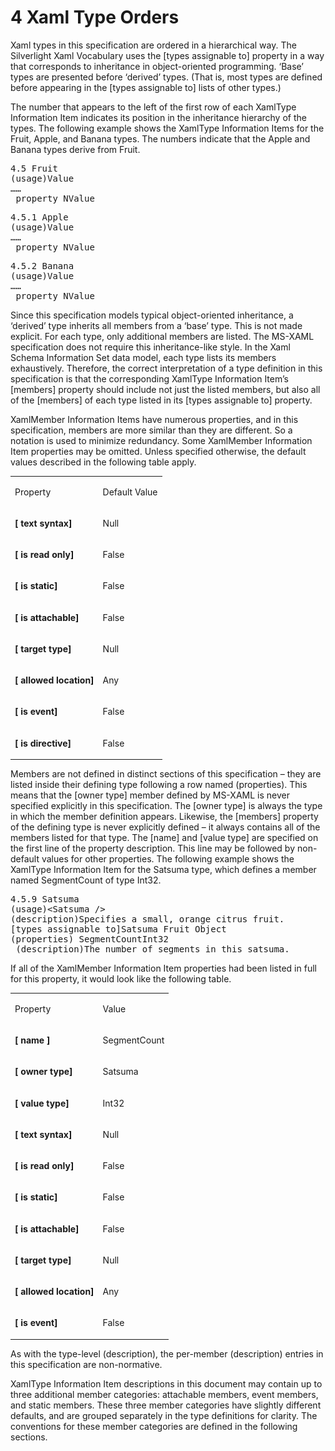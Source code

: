 <html dir="LTR" xmlns:mshelp="http://msdn.microsoft.com/mshelp" xmlns:ddue="http://ddue.schemas.microsoft.com/authoring/2003/5" xmlns:xlink="http://www.w3.org/1999/xlink" xmlns:tool="http://www.microsoft.com/tooltip"><body><input type="hidden" id="userDataCache" class="userDataStyle"><input type="hidden" id="hiddenScrollOffset"><img id="dropDownImage" style="display:none; height:0; width:0;" src="../local/drpdown.gif"><img id="dropDownHoverImage" style="display:none; height:0; width:0;" src="../local/drpdown_orange.gif"><img id="collapseImage" style="display:none; height:0; width:0;" src="../local/collapse.gif"><img id="expandImage" style="display:none; height:0; width:0;" src="../local/exp.gif"><img id="collapseAllImage" style="display:none; height:0; width:0;" src="../local/collall.gif"><img id="expandAllImage" style="display:none; height:0; width:0;" src="../local/expall.gif"><img id="copyImage" style="display:none; height:0; width:0;" src="../local/copycode.gif"><img id="copyHoverImage" style="display:none; height:0; width:0;" src="../local/copycodeHighlight.gif"><div id="header"><h1 class="heading">4 Xaml Type Orders</h1></div><div id="mainSection"><div id="mainBody"><div id="allHistory" class="saveHistory" onsave="saveAll()" onload="loadAll()"></div>
			<div id="sectionSection0" class="section" name="collapseableSection"><content xmlns="http://ddue.schemas.microsoft.com/authoring/2003/5" xmlns:wsd="http://wsdev.schemas.microsoft.com/authoring/2008/2" xmlns:msxsl="urn:schemas-microsoft-com:xslt" xmlns:script="urn:script" xmlns:build="urn:build">
				</content></div><div id="sectionSection1" class="section" name="collapseableSection"><content xmlns="http://ddue.schemas.microsoft.com/authoring/2003/5" xmlns:wsd="http://wsdev.schemas.microsoft.com/authoring/2008/2" xmlns:msxsl="urn:schemas-microsoft-com:xslt" xmlns:script="urn:script" xmlns:build="urn:build">
					<p xmlns="">Xaml types in this specification are ordered in a hierarchical way. The Silverlight Xaml Vocabulary uses the [types assignable to] property in a way that corresponds to inheritance in object-oriented programming. ‘Base’ types are presented before ‘derived’ types. (That is, most types are defined before appearing in the [types assignable to] lists of other types.)</p>
					<p xmlns="">The number that appears to the left of the first row of each XamlType Information Item indicates its position in the inheritance hierarchy of the types. The following example shows the XamlType Information Items for the Fruit, Apple, and Banana types. The numbers indicate that the Apple and Banana types derive from Fruit.</p>
					<div id="code" xmlns=""><pre>4.5 Fruit
(usage)Value
……
 property NValue</pre></div>
					<div id="code" xmlns=""><pre>4.5.1 Apple
(usage)Value
……
 property NValue</pre></div>
					<div id="code" xmlns=""><pre>4.5.2 Banana
(usage)Value
……
 property NValue</pre></div>
					<p xmlns="">Since this specification models typical object-oriented inheritance, a ‘derived’ type inherits all members from a ‘base’ type. This is not made explicit. For each type, only additional members are listed. The MS-XAML specification does not require this inheritance-like style. In the Xaml Schema Information Set data model, each type lists its members exhaustively. Therefore, the correct interpretation of a type definition in this specification is that the corresponding XamlType Information Item’s [members] property should include not just the listed members, but also all of the [members] of each type listed in its [types assignable to] property.</p>
					<p xmlns="">XamlMember Information Items have numerous properties, and in this specification, members are more similar than they are different. So a notation is used to minimize redundancy. Some XamlMember Information Item properties may be omitted. Unless specified otherwise, the default values described in the following table apply.</p>
					<p xmlns=""><b></b></p><table class="ProtocolAuthoredTable" xmlns=""><tr>
								<td id="ShadedCell">
									<p>Property</p>
								</td>
								<td id="ShadedCell">
									<p>Default Value</p>
								</td>
							</tr><tr>
							<td>
								<p>
									<b>[</b>
									<b>text</b> <b>syntax</b><b>]</b></p>
							</td>
							<td>
								<p>Null</p>
							</td>
						</tr><tr>
							<td>
								<p>
									<b>[</b>
									<b>is</b> <b>read</b> <b>only</b><b>]</b></p>
							</td>
							<td>
								<p>False</p>
							</td>
						</tr><tr>
							<td>
								<p>
									<b>[</b>
									<b>is</b> <b>static</b><b>]</b></p>
							</td>
							<td>
								<p>False</p>
							</td>
						</tr><tr>
							<td>
								<p>
									<b>[</b>
									<b>is</b> <b>attachable</b><b>]</b></p>
							</td>
							<td>
								<p>False</p>
							</td>
						</tr><tr>
							<td>
								<p>
									<b>[</b>
									<b>target</b> <b>type</b><b>]</b></p>
							</td>
							<td>
								<p>Null </p>
							</td>
						</tr><tr>
							<td>
								<p>
									<b>[</b>
									<b>allowed</b> <b>location</b><b>]</b></p>
							</td>
							<td>
								<p>Any</p>
							</td>
						</tr><tr>
							<td>
								<p>
									<b>[</b>
									<b>is</b> <b>event</b><b>]</b></p>
							</td>
							<td>
								<p>False</p>
							</td>
						</tr><tr>
							<td>
								<p>
									<b>[</b>
									<b>is</b> <b>directive</b><b>]</b></p>
							</td>
							<td>
								<p>False</p>
							</td>
						</tr></table>
					<p xmlns="">Members are not defined in distinct sections of this specification – they are listed inside their defining type following a row named (properties). This means that the [owner type] member defined by MS-XAML is never specified explicitly in this specification. The [owner type] is always the type in which the member definition appears. Likewise, the [members] property of the defining type is never explicitly defined – it always contains all of the members listed for that type. The [name] and [value type] are specified on the first line of the property description. This line may be followed by non-default values for other properties. The following example shows the XamlType Information Item for the Satsuma type, which defines a member named SegmentCount of type Int32.</p>
					<div id="code" xmlns=""><pre>4.5.9 Satsuma
(usage)&lt;Satsuma /&gt;
(description)Specifies a small, orange citrus fruit.
[types assignable to]Satsuma Fruit Object
(properties) SegmentCountInt32
 (description)The number of segments in this satsuma.</pre></div>
					<p xmlns="">If all of the XamlMember Information Item properties had been listed in full for this property, it would look like the following table.</p>
					<p xmlns=""><b></b></p><table class="ProtocolAuthoredTable" xmlns=""><tr>
								<td id="ShadedCell">
									<p>Property</p>
								</td>
								<td id="ShadedCell">
									<p>Value</p>
								</td>
							</tr><tr>
							<td>
								<p>
									<b>[</b>
									<b>name</b>
									<b>]</b>
								</p>
							</td>
							<td>
								<p>SegmentCount</p>
							</td>
						</tr><tr>
							<td>
								<p>
									<b>[</b>
									<b>owner</b> <b>type</b><b>]</b></p>
							</td>
							<td>
								<p>Satsuma</p>
							</td>
						</tr><tr>
							<td>
								<p>
									<b>[</b>
									<b>value</b> <b>type</b><b>]</b></p>
							</td>
							<td>
								<p>Int32</p>
							</td>
						</tr><tr>
							<td>
								<p>
									<b>[</b>
									<b>text</b> <b>syntax</b><b>]</b></p>
							</td>
							<td>
								<p>Null</p>
							</td>
						</tr><tr>
							<td>
								<p>
									<b>[</b>
									<b>is</b> <b>read</b> <b>only</b><b>]</b></p>
							</td>
							<td>
								<p>False</p>
							</td>
						</tr><tr>
							<td>
								<p>
									<b>[</b>
									<b>is</b> <b>static</b><b>]</b></p>
							</td>
							<td>
								<p>False</p>
							</td>
						</tr><tr>
							<td>
								<p>
									<b>[</b>
									<b>is</b> <b>attachable</b><b>]</b></p>
							</td>
							<td>
								<p>False</p>
							</td>
						</tr><tr>
							<td>
								<p>
									<b>[</b>
									<b>target</b> <b>type</b><b>]</b></p>
							</td>
							<td>
								<p>Null</p>
							</td>
						</tr><tr>
							<td>
								<p>
									<b>[</b>
									<b>allowed</b> <b>location</b><b>]</b></p>
							</td>
							<td>
								<p>Any</p>
							</td>
						</tr><tr>
							<td>
								<p>
									<b>[</b>
									<b>is</b> <b>event</b><b>]</b></p>
							</td>
							<td>
								<p>False</p>
							</td>
						</tr></table>
					<p xmlns="">As with the type-level (description), the per-member (description) entries in this specification are non-normative.</p>
					<p xmlns="">XamlType Information Item descriptions in this document may contain up to three additional member categories: attachable members, event members, and static members. These three member categories have slightly different defaults, and are grouped separately in the type definitions for clarity. The conventions for these member categories are defined in the following sections.</p>
				</content></div><!--[if gte IE 5]>
			<tool:tip element="languageFilterToolTip" avoidmouse="false"/>
		<![endif]--></div><a name="feedback"></a><span></span></div></body></html>